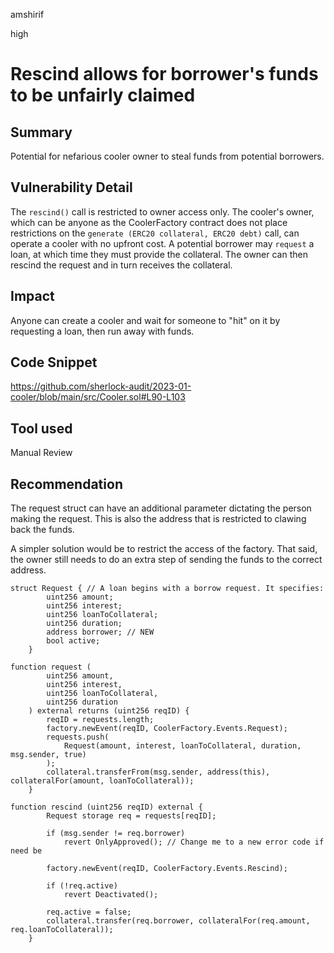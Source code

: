 amshirif

high

# Rescind allows for borrower's funds to be unfairly claimed

## Summary
Potential for nefarious cooler owner to steal funds from potential borrowers. 

## Vulnerability Detail
The `rescind()` call is restricted to owner access only. The cooler's owner, which can be anyone as the CoolerFactory contract does not place restrictions on the `generate (ERC20 collateral, ERC20 debt)` call, can operate a cooler with no upfront cost. A potential borrower may `request` a loan, at which time they must provide the collateral. The owner can then rescind the request and in turn receives the collateral. 

## Impact
Anyone can create a cooler and wait for someone to "hit" on it by requesting a loan, then run away with funds. 

## Code Snippet
https://github.com/sherlock-audit/2023-01-cooler/blob/main/src/Cooler.sol#L90-L103

## Tool used
Manual Review

## Recommendation
The request struct can have an additional parameter dictating the person making the request. This is also the address that is restricted to clawing back the funds. 

A simpler solution would be to restrict the access of the factory. That said, the owner still needs to do an extra step of sending the funds to the correct address.

```solidity
struct Request { // A loan begins with a borrow request. It specifies:
        uint256 amount;
        uint256 interest;
        uint256 loanToCollateral;
        uint256 duration;
        address borrower; // NEW
        bool active;
    } 
```

```solidity
function request (
        uint256 amount,
        uint256 interest,
        uint256 loanToCollateral,
        uint256 duration
    ) external returns (uint256 reqID) {
        reqID = requests.length;
        factory.newEvent(reqID, CoolerFactory.Events.Request);
        requests.push(
            Request(amount, interest, loanToCollateral, duration, msg.sender, true)
        );
        collateral.transferFrom(msg.sender, address(this), collateralFor(amount, loanToCollateral));
    }

function rescind (uint256 reqID) external {
        Request storage req = requests[reqID];

        if (msg.sender != req.borrower) 
            revert OnlyApproved(); // Change me to a new error code if need be

        factory.newEvent(reqID, CoolerFactory.Events.Rescind);

        if (!req.active)
            revert Deactivated();
        
        req.active = false;
        collateral.transfer(req.borrower, collateralFor(req.amount, req.loanToCollateral));
    }
```

